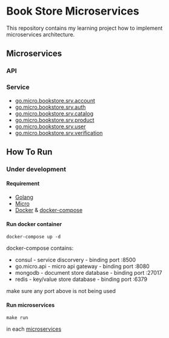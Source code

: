 # Book Store Microservices

This repository contains my learning project how to implement microservices architecture.

## Microservices

### API

### Service

* [go.micro.bookstore.srv.account](./account/srv)
* [go.micro.bookstore.srv.auth](./auth/srv)
* [go.micro.bookstore.srv.catalog](./catalog/srv)
* [go.micro.bookstore.srv.product](./product/srv)
* [go.micro.bookstore.srv.user](./user/srv)
* [go.micro.bookstore.srv.verification](./verification/srv)

## How To Run

### Under development

#### Requirement

* [Golang](https://golang.org/dl/)
* [Micro](https://github.com/micro/micro)
* [Docker](https://docs.docker.com/install/) & [docker-compose](https://docs.docker.com/compose/install/)

#### Run docker container

```
docker-compose up -d
```

docker-compose contains:

* consul - service discorvery - binding port :8500
* go.micro.api - micro api gateway - binding port :8080
* mongodb - document store database - binding port :27017
* redis - key/value store database - binding port :6379

make sure any port above is not being used

#### Run microservices

```
make run
```

in each [microservices](#microservices)